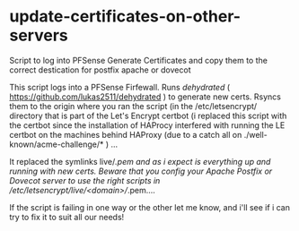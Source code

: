 # update-certificates-on-other-servers
Script to log into PFSense Generate Certificates and copy them to the correct destication for postfix apache or dovecot

This script logs into a PFSense Firfewall. Runs *dehydrated* ( https://github.com/lukas2511/dehydrated ) to generate new certs. 
Rsyncs them to the origin where you ran the script (in the \/etc\/letsencrypt\/ directory that is part of the Let's Encrypt
certbot (i replaced this script with the certbot since the installation of HAProcy interfered with running the LE certbot
on the machines behind HAProxy (due to a catch all on .\/well-known\/acme-challenge\/* ) ...

It replaced the symlinks live/*.pem and as i expect is everything up and running with new certs. Beware that you config your Apache
Postfix or Dovecot server to use the right scripts in \/etc\/letsencrypt\/live\/\<domain>\/*.pem....

If the script is failing in one way or the other let me know, and i'll see if i can try to fix it to suit all our needs!
